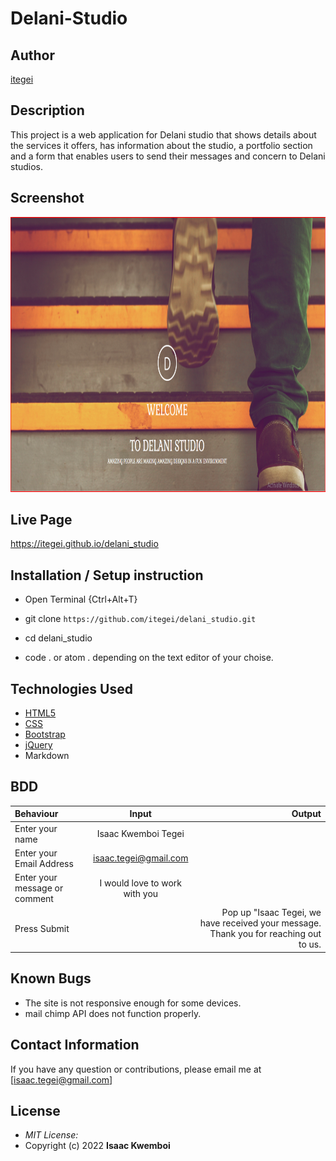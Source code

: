 # Delani-Studio

## Author

[itegei](https://github.com/itegei)

## Description

This project is a web application for Delani studio that shows details about the services it offers, has information about the studio, a portfolio section and a form that enables users to send their messages and concern to Delani studios. 

## Screenshot
<img src="https://github.com/itegei/delani_studio/blob/master/images/delani.home.png" width="900px" height="440px">

## Live Page 
https://itegei.github.io/delani_studio 


## Installation / Setup instruction
* Open Terminal {Ctrl+Alt+T}

* git clone ```https://github.com/itegei/delani_studio.git```

* cd delani_studio

* code . or atom . depending on the text editor of your choise.

## Technologies Used

* [HTML5](https://github.com/topics/html5)
* [CSS](https://github.com/topics/css3)
* [Bootstrap](https://github.com/topics/bootstrap)
* [jQuery](https://github.com/topics/javascript)
* Markdown


## BDD
| Behaviour      | Input        | Output       |
| :------------- | :----------: | -----------: |
| Enter your name  |   Isaac Kwemboi Tegei |     |
| Enter your Email Address  | isaac.tegei@gmail.com |   |
| Enter your message or comment   |  I would love to work with you     |     |
| Press Submit|     |Pop up "Isaac Tegei, we have received your message. Thank you for reaching out to us.|

## Known Bugs
* The site is not responsive enough for some devices. 
* mail chimp API does not function properly.

## Contact Information 

If you have any question or contributions, please email me at [isaac.tegei@gmail.com]

## License
* *MIT License:*
* Copyright (c) 2022 **Isaac Kwemboi**
